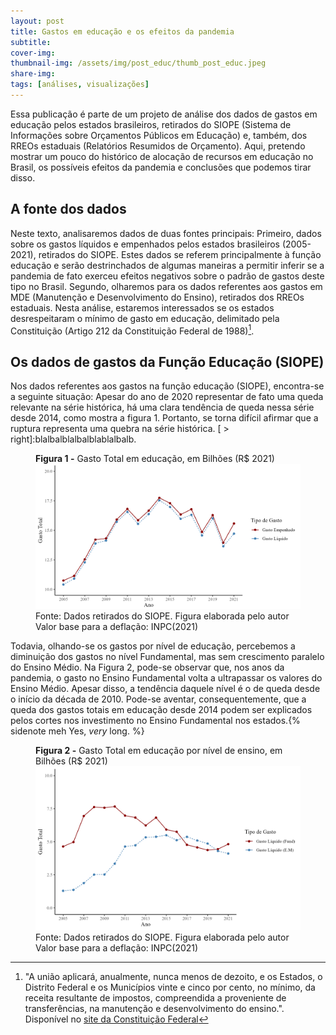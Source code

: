 ```yaml
---
layout: post
title: Gastos em educação e os efeitos da pandemia
subtitle: 
cover-img: 
thumbnail-img: /assets/img/post_educ/thumb_post_educ.jpeg
share-img: 
tags: [análises, visualizações]
---
```



Essa publicação é parte de um projeto de análise dos dados de gastos em educação pelos estados brasileiros, retirados do SIOPE (Sistema de Informações sobre Orçamentos Públicos em Educação) e, também, dos RREOs estaduais (Relatórios Resumidos de Orçamento). Aqui, pretendo mostrar um pouco do histórico de alocação de recursos em educação no Brasil, os possíveis efeitos da pandemia e conclusões que podemos tirar disso.

## A fonte dos dados

Neste texto, analisaremos dados de duas fontes principais: Primeiro, dados sobre os gastos líquidos e empenhados pelos estados brasileiros (2005-2021), retirados do SIOPE. Estes dados se referem principalmente à função educação e serão destrinchados de algumas maneiras a permitir inferir se a pandemia de fato exerceu efeitos negativos sobre o padrão de gastos deste tipo no Brasil. Segundo, olharemos para os dados referentes aos gastos em MDE (Manutenção e Desenvolvimento do Ensino), retirados dos RREOs estaduais. Nesta análise, estaremos interessados se os estados desrespeitaram o mínimo de gasto em educação, delimitado pela Constituição (Artigo 212 da Constituição Federal de 1988)[^1].

## Os dados de gastos da Função Educação (SIOPE)

Nos dados referentes aos gastos na função educação (SIOPE), encontra-se a seguinte situação: Apesar do ano de 2020 representar de fato uma queda relevante na série histórica, há uma clara tendência de queda nessa série desde 2014, como mostra a figura 1. Portanto, se torna difícil afirmar que a ruptura representa uma quebra na série histórica. [ > right]:blalbalblalbalblablalbalb.

<figure>
  <figcaption class = "titulofigura"><b> Figura 1 -</b> Gasto Total em educação, em Bilhões (R$ 2021) </figcaption>
  <img src="/assets/img/post_educ/gasto_total.png" alt="Figura do Gasto em Educação"/>
  <figcaption class = "rodapefig">Fonte: Dados retirados do SIOPE. Figura elaborada pelo autor</figcaption>
  <figcaption class = "rodapefig">Valor base para a deflação: INPC(2021)</figcaption>
</figure>

Todavia, olhando-se os gastos por nível de educação, percebemos a diminuição dos gastos no nível Fundamental, mas sem crescimento paralelo do Ensino Médio. Na Figura 2, pode-se observar que, nos anos da pandemia, o gasto no Ensino Fundamental volta a ultrapassar os valores do Ensino Médio. Apesar disso, a tendência daquele nível é o de queda desde o início da década de 2010. Pode-se aventar, consequentemente, que a queda dos gastos totais em educação desde 2014 podem ser explicados pelos cortes nos investimento no Ensino Fundamental nos estados.{% sidenote meh Yes, <i>very</i> long. %}

<figure>
  <figcaption class = "titulofigura"><b> Figura 2 -</b> Gasto Total em educação por nível de ensino, em Bilhões (R$ 2021) </figcaption>
  <img src="/assets/img/post_educ/gasto_nivel.png" alt="Figura do Gasto em Educação por nível"/>
  <figcaption class = "rodapefig">Fonte: Dados retirados do SIOPE. Figura elaborada pelo autor</figcaption>
  <figcaption class = "rodapefig">Valor base para a deflação: INPC(2021)</figcaption>
</figure>













[^1]: "A união aplicará, anualmente, nunca menos de dezoito, e os Estados, o Distrito Federal e os Municípios vinte e cinco por cento, no mínimo, da receita resultante de impostos, compreendida a proveniente de transferências, na manutenção e desenvolvimento do ensino.". Disponível no [site da Constituição Federal](http://www.planalto.gov.br/ccivil_03/constituicao/constituicao.htm)

